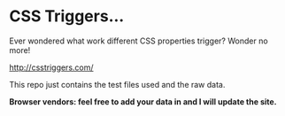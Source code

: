 # CSS Triggers...

Ever wondered what work different CSS properties trigger? Wonder no more!

http://csstriggers.com/

This repo just contains the test files used and the raw data.

**Browser vendors: feel free to add your data in and I will update the site.**
